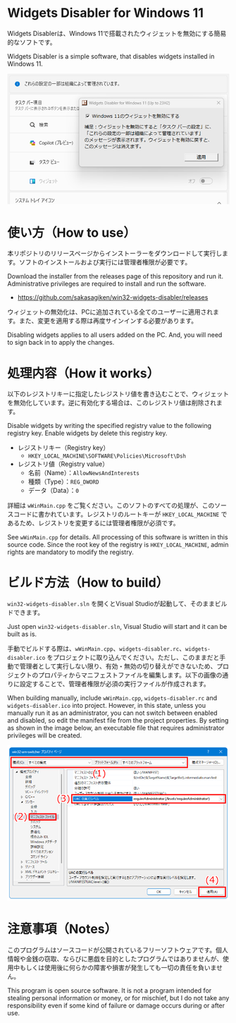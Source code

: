 # Widgets Disabler for Windows 11

Widgets Disablerは、Windows 11で搭載されたウィジェットを無効にする簡易的なソフトです。

Widgets Disabler is a simple software, that disables widgets installed in Windows 11.

![screenshot](./screenshot.png)

# 使い方（How to use）

本リポジトリのリリースページからインストーラーをダウンロードして実行します。ソフトのインストールおよび実行には管理者権限が必要です。

Download the installer from the releases page of this repository and run it. Administrative privileges are required to install and run the software.

- <https://github.com/sakasagiken/win32-widgets-disabler/releases>

ウィジェットの無効化は、PCに追加されている全てのユーザーに適用されます。また、変更を適用する際は再度サインインする必要があります。

Disabling widgets applies to all users added on the PC. And, you will need to sign back in to apply the changes.

# 処理内容（How it works）

以下のレジストリキーに指定したレジストリ値を書き込むことで、ウィジェットを無効化しています。逆に有効化する場合は、このレジストリ値は削除されます。

Disable widgets by writing the specified registry value to the following registry key. Enable widgets by delete this registry key.

- レジストリキー（Registry key）
    - `HKEY_LOCAL_MACHINE\SOFTWARE\Policies\Microsoft\Dsh`
- レジストリ値（Registry value）
    - 名前（Name）：`AllowNewsAndInterests`
    - 種類（Type）：`REG_DWORD`
    - データ（Data）：`0`

詳細は `wWinMain.cpp` をご覧ください。このソフトのすべての処理が、このソースコードに書かれています。レジストリのルートキーが `HKEY_LOCAL_MACHINE` であるため、レジストリを変更するには管理者権限が必須です。

See `wWinMain.cpp` for details. All processing of this software is written in this source code. Since the root key of the registry is `HKEY_LOCAL_MACHINE`, admin rights are mandatory to modify the registry.

# ビルド方法（How to build）

`win32-widgets-disabler.sln` を開くとVisual Studioが起動して、そのままビルドできます。

Just open `win32-widgets-disabler.sln`, Visual Studio will start and it can be built as is.

手動でビルドする際は、`wWinMain.cpp`、`widgets-disabler.rc`、`widgets-disabler.ico` をプロジェクトに取り込んでください。ただし、このままだと手動で管理者として実行しない限り、有効・無効の切り替えができないため、プロジェクトのプロパティからマニフェストファイルを編集します。以下の画像の通りに設定することで、管理者権限が必須の実行ファイルが作成されます。

When building manually, include `wWinMain.cpp`, `widgets-disabler.rc` and `widgets-disabler.ico` into project. However, in this state, unless you manually run it as an administrator, you can not switch between enabled and disabled, so edit the manifest file from the project properties. By setting as shown in the image below, an executable file that requires administrator privileges will be created.

![vs-admin-application_ja-jp](./vs-admin-application_ja-jp.png)

# 注意事項（Notes）

このプログラムはソースコードが公開されているフリーソフトウェアです。個人情報や金銭の窃取、ならびに悪戯を目的としたプログラムではありませんが、使用中もしくは使用後に何らかの障害や損害が発生しても一切の責任を負いません。

This program is open source software. It is not a program intended for stealing personal information or money, or for mischief, but I do not take any responsibility even if some kind of failure or damage occurs during or after use.
